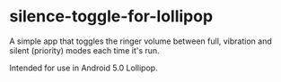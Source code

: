 # silence-toggle-for-lollipop

A simple app that toggles the ringer volume between full, vibration and silent (priority) modes each time it's run.

Intended for use in Android 5.0 Lollipop.